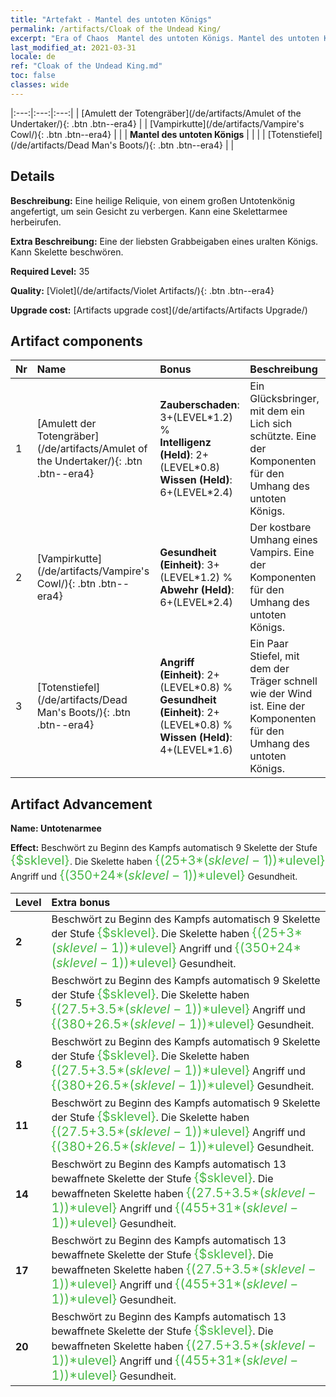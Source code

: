 ```yaml
---
title: "Artefakt - Mantel des untoten Königs"
permalink: /artifacts/Cloak of the Undead King/
excerpt: "Era of Chaos  Mantel des untoten Königs. Mantel des untoten Königs Eine heilige Reliquie, von einem großen Untotenkönig angefertigt, um sein Gesicht zu verbergen. Kann eine Skelettarmee herbeirufen."
last_modified_at: 2021-03-31
locale: de
ref: "Cloak of the Undead King.md"
toc: false
classes: wide
---
```


  |:---:|:---:|:---:| 
  | [Amulett der Totengräber](/de/artifacts/Amulet of the Undertaker/){: .btn .btn--era4} |   | [Vampirkutte](/de/artifacts/Vampire's Cowl/){: .btn .btn--era4} | 
  |   | **Mantel des untoten Königs** |  | 
  |   | [Totenstiefel](/de/artifacts/Dead Man's Boots/){: .btn .btn--era4} |   | 


## Details

 **Beschreibung:** Eine heilige Reliquie, von einem großen Untotenkönig angefertigt, um sein Gesicht zu verbergen. Kann eine Skelettarmee herbeirufen.

 **Extra Beschreibung:** Eine der liebsten Grabbeigaben eines uralten Königs. Kann Skelette beschwören.

 **Required Level:** 35

 **Quality:** [Violet](/de/artifacts/Violet Artifacts/){: .btn .btn--era4}

 **Upgrade cost:** [Artifacts upgrade cost](/de/artifacts/Artifacts Upgrade/)



## Artifact components

  | Nr |    Name    |   Bonus | Beschreibung | 
  |:---|:-----------|:--------|:------------| 
  | 1 | [Amulett der Totengräber](/de/artifacts/Amulet of the Undertaker/){: .btn .btn--era4} | **Zauberschaden**: 3+(LEVEL\*1.2) %<br/>**Intelligenz (Held)**: 2+(LEVEL\*0.8)<br/>**Wissen (Held)**: 6+(LEVEL\*2.4) | Ein Glücksbringer, mit dem ein Lich sich schützte. Eine der Komponenten für den Umhang des untoten Königs. | 
  | 2 | [Vampirkutte](/de/artifacts/Vampire's Cowl/){: .btn .btn--era4} | **Gesundheit (Einheit)**: 3+(LEVEL\*1.2) %<br/>**Abwehr (Held)**: 6+(LEVEL\*2.4) | Der kostbare Umhang eines Vampirs. Eine der Komponenten für den Umhang des untoten Königs. | 
  | 3 | [Totenstiefel](/de/artifacts/Dead Man's Boots/){: .btn .btn--era4} | **Angriff (Einheit)**: 2+(LEVEL\*0.8) %<br/>**Gesundheit (Einheit)**: 2+(LEVEL\*0.8) %<br/>**Wissen (Held)**: 4+(LEVEL\*1.6) | Ein Paar Stiefel, mit dem der Träger schnell wie der Wind ist. Eine der Komponenten für den Umhang des untoten Königs. | 


## Artifact Advancement

 **Name: Untotenarmee**

 **Effect:** Beschwört zu Beginn des Kampfs automatisch 9 Skelette der Stufe <span style="color: #48b946;font-size:20px">{$sklevel}</span>. Die Skelette haben <span style="color: #48b946;font-size:20px">{(25+3*($sklevel-1))*$ulevel}</span> Angriff und <span style="color: #48b946;font-size:20px">{(350+24*($sklevel-1))*$ulevel}</span> Gesundheit.

  |  Level  |    Extra bonus  | 
  |:--------|:----------------| 
  | **2** | Beschwört zu Beginn des Kampfs automatisch 9 Skelette der Stufe <span style="color: #48b946;font-size:20px">{$sklevel}</span>. Die Skelette haben <span style="color: #48b946;font-size:20px">{(25+3*($sklevel-1))*$ulevel}</span> Angriff und <span style="color: #48b946;font-size:20px">{(350+24*($sklevel-1))*$ulevel}</span> Gesundheit. | 
  | **5** | Beschwört zu Beginn des Kampfs automatisch 9 Skelette der Stufe <span style="color: #48b946;font-size:20px">{$sklevel}</span>. Die Skelette haben <span style="color: #48b946;font-size:20px">{(27.5+3.5*($sklevel-1))*$ulevel}</span> Angriff und <span style="color: #48b946;font-size:20px">{(380+26.5*($sklevel-1))*$ulevel}</span> Gesundheit. | 
  | **8** | Beschwört zu Beginn des Kampfs automatisch 9 Skelette der Stufe <span style="color: #48b946;font-size:20px">{$sklevel}</span>. Die Skelette haben <span style="color: #48b946;font-size:20px">{(27.5+3.5*($sklevel-1))*$ulevel}</span> Angriff und <span style="color: #48b946;font-size:20px">{(380+26.5*($sklevel-1))*$ulevel}</span> Gesundheit. | 
  | **11** | Beschwört zu Beginn des Kampfs automatisch 9 Skelette der Stufe <span style="color: #48b946;font-size:20px">{$sklevel}</span>. Die Skelette haben <span style="color: #48b946;font-size:20px">{(27.5+3.5*($sklevel-1))*$ulevel}</span> Angriff und <span style="color: #48b946;font-size:20px">{(380+26.5*($sklevel-1))*$ulevel}</span> Gesundheit. | 
  | **14** | Beschwört zu Beginn des Kampfs automatisch 13 bewaffnete Skelette der Stufe <span style="color: #48b946;font-size:20px">{$sklevel}</span>. Die bewaffneten Skelette haben <span style="color: #48b946;font-size:20px">{(27.5+3.5*($sklevel-1))*$ulevel}</span> Angriff und <span style="color: #48b946;font-size:20px">{(455+31*($sklevel-1))*$ulevel}</span> Gesundheit. | 
  | **17** | Beschwört zu Beginn des Kampfs automatisch 13 bewaffnete Skelette der Stufe <span style="color: #48b946;font-size:20px">{$sklevel}</span>. Die bewaffneten Skelette haben <span style="color: #48b946;font-size:20px">{(27.5+3.5*($sklevel-1))*$ulevel}</span> Angriff und <span style="color: #48b946;font-size:20px">{(455+31*($sklevel-1))*$ulevel}</span> Gesundheit. | 
  | **20** | Beschwört zu Beginn des Kampfs automatisch 13 bewaffnete Skelette der Stufe <span style="color: #48b946;font-size:20px">{$sklevel}</span>. Die bewaffneten Skelette haben <span style="color: #48b946;font-size:20px">{(27.5+3.5*($sklevel-1))*$ulevel}</span> Angriff und <span style="color: #48b946;font-size:20px">{(455+31*($sklevel-1))*$ulevel}</span> Gesundheit. | 
